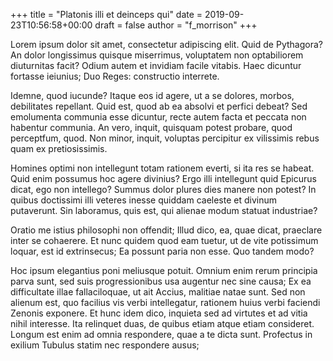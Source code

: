 +++
title = "Platonis illi et deinceps qui"
date = 2019-09-23T10:56:58+00:00
draft = false
author = "f_morrison"
+++

Lorem ipsum dolor sit amet, consectetur adipiscing elit. Quid de Pythagora? An
dolor longissimus quisque miserrimus, voluptatem non optabiliorem diuturnitas
facit? Odium autem et invidiam facile vitabis. Haec dicuntur fortasse ieiunius;
Duo Reges: constructio interrete.

Idemne, quod iucunde? Itaque eos id agere, ut a se dolores, morbos, debilitates
repellant. Quid est, quod ab ea absolvi et perfici debeat? Sed emolumenta
communia esse dicuntur, recte autem facta et peccata non habentur communia. An
vero, inquit, quisquam potest probare, quod perceptfum, quod. Non minor,
inquit, voluptas percipitur ex vilissimis rebus quam ex pretiosissimis.

Homines optimi non intellegunt totam rationem everti, si ita res se habeat.
Quid enim possumus hoc agere divinius? Ergo illi intellegunt quid Epicurus
dicat, ego non intellego? Summus dolor plures dies manere non potest? In quibus
doctissimi illi veteres inesse quiddam caeleste et divinum putaverunt. Sin
laboramus, quis est, qui alienae modum statuat industriae?

Oratio me istius philosophi non offendit; Illud dico, ea, quae dicat, praeclare
inter se cohaerere. Et nunc quidem quod eam tuetur, ut de vite potissimum
loquar, est id extrinsecus; Ea possunt paria non esse. Quo tandem modo?

Hoc ipsum elegantius poni meliusque potuit. Omnium enim rerum principia parva
sunt, sed suis progressionibus usa augentur nec sine causa; Ex ea difficultate
illae fallaciloquae, ut ait Accius, malitiae natae sunt. Sed non alienum est,
quo facilius vis verbi intellegatur, rationem huius verbi faciendi Zenonis
exponere. Et hunc idem dico, inquieta sed ad virtutes et ad vitia nihil
interesse. Ita relinquet duas, de quibus etiam atque etiam consideret. Longum
est enim ad omnia respondere, quae a te dicta sunt. Profectus in exilium
Tubulus statim nec respondere ausus;
